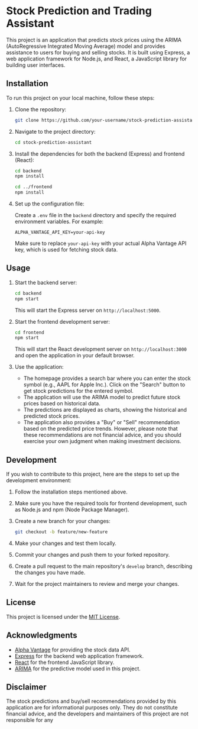 # Stock Prediction and Trading Assistant

This project is an application that predicts stock prices using the ARIMA (AutoRegressive Integrated Moving Average) model and provides assistance to users for buying and selling stocks. It is built using Express, a web application framework for Node.js, and React, a JavaScript library for building user interfaces.

## Installation

To run this project on your local machine, follow these steps:

1. Clone the repository:

   ```bash
   git clone https://github.com/your-username/stock-prediction-assistant.git
   ```
2. Navigate to the project directory:

   ```bash
   cd stock-prediction-assistant
   ```
3. Install the dependencies for both the backend (Express) and frontend (React):

   ```bash
   cd backend
   npm install

   cd ../frontend
   npm install
   ```
4. Set up the configuration file:

   Create a `.env` file in the `backend` directory and specify the required environment variables. For example:

   ```env
   ALPHA_VANTAGE_API_KEY=your-api-key
   ```

   Make sure to replace `your-api-key` with your actual Alpha Vantage API key, which is used for fetching stock data.

## Usage

1. Start the backend server:

   ```bash
   cd backend
   npm start
   ```

   This will start the Express server on `http://localhost:5000`.
2. Start the frontend development server:

   ```bash
   cd frontend
   npm start
   ```

   This will start the React development server on `http://localhost:3000` and open the application in your default browser.
3. Use the application:

   - The homepage provides a search bar where you can enter the stock symbol (e.g., AAPL for Apple Inc.). Click on the "Search" button to get stock predictions for the entered symbol.
   - The application will use the ARIMA model to predict future stock prices based on historical data.
   - The predictions are displayed as charts, showing the historical and predicted stock prices.
   - The application also provides a "Buy" or "Sell" recommendation based on the predicted price trends. However, please note that these recommendations are not financial advice, and you should exercise your own judgment when making investment decisions.

## Development

If you wish to contribute to this project, here are the steps to set up the development environment:

1. Follow the installation steps mentioned above.
2. Make sure you have the required tools for frontend development, such as Node.js and npm (Node Package Manager).
3. Create a new branch for your changes:

   ```bash
   git checkout -b feature/new-feature
   ```
4. Make your changes and test them locally.
5. Commit your changes and push them to your forked repository.
6. Create a pull request to the main repository's `develop` branch, describing the changes you have made.
7. Wait for the project maintainers to review and merge your changes.

## License

This project is licensed under the [MIT License](LICENSE).

## Acknowledgments

- [Alpha Vantage](https://www.alphavantage.co/) for providing the stock data API.
- [Express](https://expressjs.com/) for the backend web application framework.
- [React](https://reactjs.org/) for the frontend JavaScript library.
- [ARIMA](https://en.wikipedia.org/wiki/Autoregressive_integrated_moving_average) for the predictive model used in this project.

## Disclaimer

The stock predictions and buy/sell recommendations provided by this application are for informational purposes only. They do not constitute financial advice, and the developers and maintainers of this project are not responsible for any
